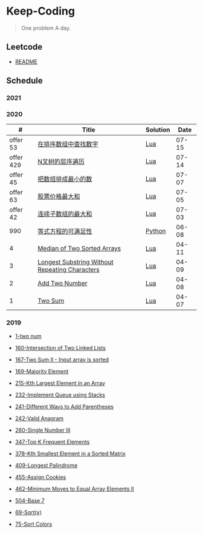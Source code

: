 # Keep-Coding
> One problem A day.

## Leetcode

- [README](https://github.com/haoel/leetcode/blob/master/README.md)


## Schedule


### 2021


### 2020

|#|Title|Solution|Date|
|-------|-------|------|-------|
|offer 53|[在排序数组中查找数字](https://leetcode-cn.com/problems/zai-pai-xu-shu-zu-zhong-cha-zhao-shu-zi-lcof/)|[Lua](./2020/offer-53.lua)|07-15|
|offer 429|[N叉树的层序遍历](https://leetcode-cn.com/problems/n-ary-tree-level-order-traversal/)|[Lua](./2020/offer-429.lua)|07-14|
|offer 45|[把数组排成最小的数](https://leetcode-cn.com/problems/ba-shu-zu-pai-cheng-zui-xiao-de-shu-lcof/)|[Lua](./2020/offer-45.lua)|07-07|
|offer 63|[股票价格最大和](https://leetcode-cn.com/problems/gu-piao-de-zui-da-li-run-lcof)|[Lua](./2020/offer-63.lua)|07-05|
|offer 42|[连续子数组的最大和](https://leetcode-cn.com/problems/lian-xu-zi-shu-zu-de-zui-da-he-lcof/)|[Lua](./2020/offer-42.lua)|07-03|
|990|[等式方程的可满足性](https://leetcode-cn.com/problems/satisfiability-of-equality-equations/)|[Python](./2020/990.py)|06-08|
|4|[Median of Two Sorted Arrays](https://leetcode.com/problems/median-of-two-sorted-arrays/)|[Lua](./2020/004.lua)|04-11|
|3|[Longest Substring Without Repeating Characters](https://leetcode.com/problems/longest-substring-without-repeating-characters/)|[Lua](./2020/003.lua)|04-09|
|2|[Add Two Number](https://leetcode.com/problems/add-two-numbers/)|[Lua](./2020/002.lua)|04-08|
|1|[Two Sum](https://leetcode.com/problems/two-sum/)|[Lua](./2020/001.lua)|04-07|


### 2019

- [1-two num](./2019/1.md)

- [160-Intersection of Two Linked Lists](./2019/160.md)

- [167-Two Sum II - Input array is sorted](./2019/167.md)

- [169-Majority Element](./2019/169.md)

- [215-Kth Largest Element in an Array](./2019/215.md)

- [232-Implement Queue using Stacks](./2019/232.md)

- [241-Different Ways to Add Parentheses](./2019/241.md)

- [242-Valid Anagram](./2019/242.md)

- [260-Single Number III](./2019/260.md)

- [347-Top K Frequent Elements](./2019/347.md)

- [378-Kth Smallest Element in a Sorted Matrix](./2019/378.md)

- [409-Longest Palindrome](./2019/409.md)

- [455-Assign Cookies](./2019/455.md)

- [462-Minimum Moves to Equal Array Elements II](./2019/462.md)

- [504-Base 7](./2019/504.md)

- [69-Sqrt(x)](./2019/69.md)

- [75-Sort Colors](./2019/75.md)


